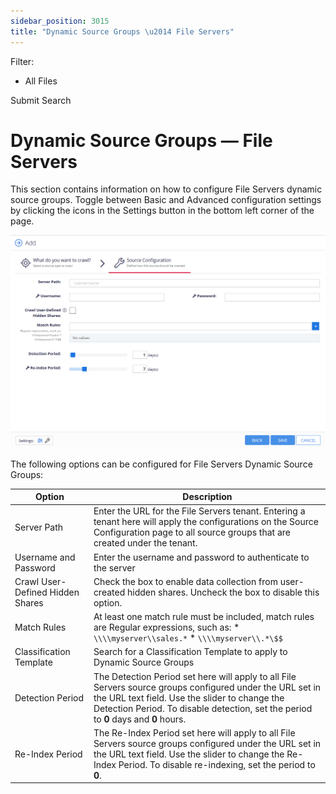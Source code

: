 ```yaml
---
sidebar_position: 3015
title: "Dynamic Source Groups \u2014 File Servers"
---
```


Filter: 

* All Files

Submit Search

# Dynamic Source Groups — File Servers

This section contains information on how to configure File Servers dynamic source groups. Toggle between Basic and Advanced configuration settings by clicking the icons in the Settings button in the bottom left corner of the page.

![](../../../../../../../../static/images/DataClassification_5.7/Content/Resources/Images/Sources/Source_Groups/DynamicSourceGroupFS.png)

The following options can be configured for File Servers Dynamic Source Groups:

| Option | Description |
| --- | --- |
| Server Path | Enter the URL for the File Servers tenant. Entering a tenant here will apply the configurations on the Source Configuration page to all source groups that are created under the tenant. |
| Username and Password | Enter the username and password to authenticate to the server |
| Crawl User-Defined Hidden Shares | Check the box to enable data collection from user-created hidden shares. Uncheck the box to disable this option. |
| Match Rules | At least one match rule must be included, match rules are Regular expressions, such as:   * `\\\\myserver\\sales.*` * `\\\\myserver\\.*\$$` |
| Classification Template | Search for a Classification Template to apply to Dynamic Source Groups |
| Detection Period | The Detection Period set here will apply to all File Servers source groups configured under the URL set in the URL text field. Use the slider to change the Detection Period. To disable detection, set the period to **0** days and **0** hours. |
| Re-Index Period | The Re-Index Period set here will apply to all File Servers source groups configured under the URL set in the URL text field. Use the slider to change the Re-Index Period. To disable re-indexing, set the period to **0**. |